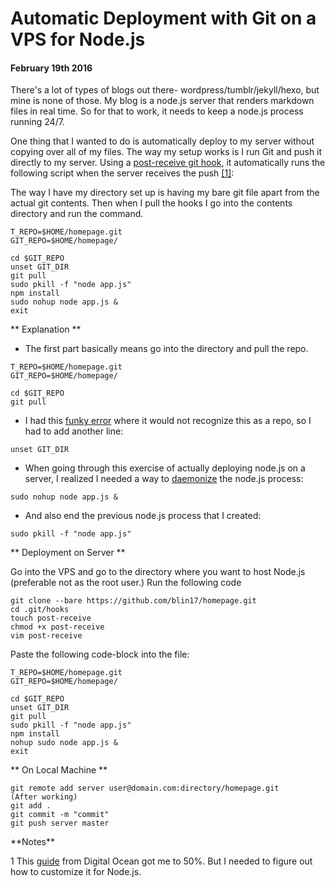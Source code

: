 # Automatic Deployment with Git on a VPS for Node.js

#### February 19th 2016

There's a lot of types of blogs out there- wordpress/tumblr/jekyll/hexo, but mine is none of those. My blog is a node.js server that renders markdown files in real time. So for that to work, it needs to keep a node.js process running 24/7. 

One thing that I wanted to do is automatically deploy to my server without copying over all of my files. The way my setup works is I run Git and push it directly to my server. Using a [post-receive git hook](https://git-scm.com/book/en/v2/Customizing-Git-Git-Hooks), it automatically runs the following script when the server receives the push [[1]](#1):

The way I have my directory set up is having my bare git file apart from the actual git contents. Then when I pull the hooks I go into the contents directory and run the command.

```
T_REPO=$HOME/homepage.git
GIT_REPO=$HOME/homepage/

cd $GIT_REPO
unset GIT_DIR
git pull
sudo pkill -f "node app.js"
npm install
sudo nohup node app.js &
exit
```

** Explanation **

- The first part basically means go into the directory and pull the repo.

```
T_REPO=$HOME/homepage.git
GIT_REPO=$HOME/homepage/

cd $GIT_REPO
git pull
```
- I had this [funky error](http://stackoverflow.com/questions/9905882/git-post-receive-not-working-correctly) where it would not recognize this as a repo, so I had to add another line:

`unset GIT_DIR`

- When going through this exercise of actually deploying node.js on a server, I realized I needed a way to [daemonize](https://en.wikipedia.org/wiki/Daemon_(computing)) the node.js process:

`sudo nohup node app.js &`

- And also end the previous node.js process that I created:

`sudo pkill -f "node app.js"`


** Deployment on Server ** 

Go into the VPS and go to the directory where you want to host Node.js (preferable not as the root user.) Run the following code

```
git clone --bare https://github.com/blin17/homepage.git
cd .git/hooks
touch post-receive
chmod +x post-receive
vim post-receive
```

Paste the following code-block into the file:

```
T_REPO=$HOME/homepage.git
GIT_REPO=$HOME/homepage/

cd $GIT_REPO
unset GIT_DIR
git pull
sudo pkill -f "node app.js"
npm install
nohup sudo node app.js &
exit
```

** On Local Machine **
``` 
git remote add server user@domain.com:directory/homepage.git
(After working)
git add .
git commit -m "commit"
git push server master
```

<div id = "notes">
**Notes**
</div>

<span id = "1">1</span> This [guide](https://www.digitalocean.com/community/tutorials/how-to-set-up-automatic-deployment-with-git-with-a-vps) from Digital Ocean got me to 50%. But I needed to figure out how to customize it for Node.js.
